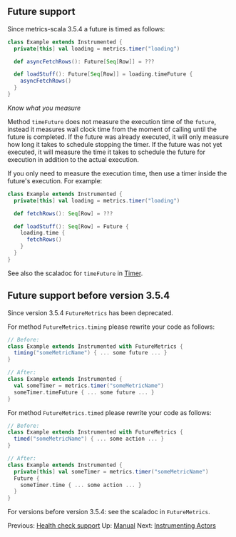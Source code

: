 ## Future support

Since metrics-scala 3.5.4 a future is timed as follows:

```scala
class Example extends Instrumented {
  private[this] val loading = metrics.timer("loading")

  def asyncFetchRows(): Future[Seq[Row]] = ???

  def loadStuff(): Future[Seq[Row]] = loading.timeFuture {
    asyncFetchRows()
  }
}
```

*Know what you measure*

Method `timeFuture` does not measure the execution time of the `future`, instead it measures wall clock time from
the moment of calling until the future is completed. If the future was already executed, it will only measure how long
it takes to schedule stopping the timer. If the future was not yet executed, it will measure the time it takes to
schedule the future for execution in addition to the actual execution.

If you only need to measure the execution time, then use a timer inside the future's execution. For example:

```scala
class Example extends Instrumented {
  private[this] val loading = metrics.timer("loading")

  def fetchRows(): Seq[Row] = ???

  def loadStuff(): Seq[Row] = Future {
    loading.time {
      fetchRows()
    }
  }
}
```

See also the scaladoc for `timeFuture` in [Timer](/src/main/scala/nl/grons/metrics/scala/Timer.scala).

## Future support before version 3.5.4

Since version 3.5.4 `FutureMetrics` has been deprecated.

For method `FutureMetrics.timing` please rewrite your code as follows:

```scala
// Before:
class Example extends Instrumented with FutureMetrics {
  timing("someMetricName") { ... some future ... }
}

// After:
class Example extends Instrumented {
  val someTimer = metrics.timer("someMetricName")
  someTimer.timeFuture { ... some future ... }
}
```

For method `FutureMetrics.timed` please rewrite your code as follows:

```scala
// Before:
class Example extends Instrumented with FutureMetrics {
  timed("someMetricName") { ... some action ... }
}

// After:
class Example extends Instrumented {
  private[this] val someTimer = metrics.timer("someMetricName")
  Future {
    someTimer.time { ... some action ... }
  }
}
```

For versions before version 3.5.4: see the scaladoc in `FutureMetrics`.

Previous: [Health check support](/docs/HealthCheckManual.md) Up: [Manual](/docs/Manual.md) Next: [Instrumenting Actors](/docs/Actors.md)
